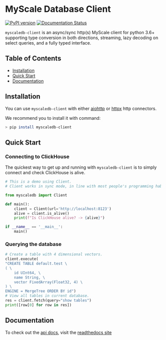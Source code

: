# MyScale Database Client

[![PyPI version](https://badge.fury.io/py/myscaledb-client.svg)](https://badge.fury.io/py/myscaledb-client)
[![Documentation Status](https://readthedocs.org/projects/myscaledb-client/badge/?version=latest)](https://myscaledb-client.readthedocs.io/en/latest/?badge=latest)

`myscaledb-client` is an async/sync http(s) MyScale client for python 3.6+ supporting
type conversion in both directions, streaming, lazy decoding on select queries,
and a fully typed interface.

## Table of Contents

- [Installation](#installation)
- [Quick Start](#quick-start)
- [Documentation](#documentation)

## Installation

You can use `myscaledb-client` with either
[aiohttp](https://github.com/aio-libs/aiohttp) or
[httpx](https://github.com/encode/httpx) http connectors.

We recommend you to install it with command:
```bash
> pip install myscaledb-client
```

## Quick Start

### Connecting to ClickHouse

The quickest way to get up and running with `myscaledb-client` is to simply connect
and check ClickHouse is alive.

```python
# This is a demo using Client.
# Client works in sync mode, in line with most people's programming habits.

from myscaledb import Client

def main():
    client = Client(url='http://localhost:8123')
    alive = client.is_alive()
    print(f"Is ClickHouse alive? -> {alive}")

if __name__ == '__main__':
    main()
```

### Querying the database

```python
# Create a table with 4 dimensional vectors.
client.execute(
"CREATE TABLE default.test \
( \
    id UInt64, \
    name String, \
    vector FixedArray(Float32, 4) \
) \
ENGINE = MergeTree ORDER BY id")
# View all tables in current database.
res = client.fetch(query="show tables")
print([row[0] for row in res])
```

## Documentation
To check out the [api docs](https://myscaledb-client.readthedocs.io/en/latest/introduction.html), visit the [readthedocs site](https://myscaledb-client.readthedocs.io/en/latest/introduction.html)
